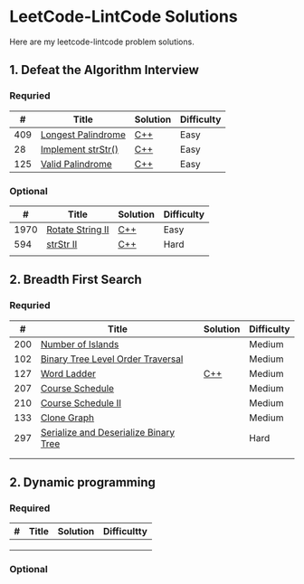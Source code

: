# LeetCode-LintCode Solutions
Here are my leetcode-lintcode problem solutions.

## 1. Defeat the Algorithm Interview    

### Requried 

| #    | Title                                                        | Solution                                    | Difficulty |
| ---- | ------------------------------------------------------------ | ------------------------------------------- | ---------- |
| 409  | [Longest Palindrome](https://leetcode.com/problems/longest-palindrome/) | [C++](./LeetCode/409.LongestPalindrome.cpp) | Easy       |
| 28   | [Implement strStr()](https://leetcode.com/problems/implement-strstr/) | [C++](./LeetCode/28.ImplementstrStr().cpp)  | Easy       |
| 125  | [Valid Palindrome](https://leetcode.com/problems/valid-palindrome/) | [C++](./LeetCode/125.ValidPalindrome.cpp)   | Easy       |



### Optional

| #    | Title                                                        | Solution                                  | Difficulty |
| ---- | ------------------------------------------------------------ | ----------------------------------------- | ---------- |
| 1970 | [Rotate String II](https://www.lintcode.com/problem/rotate-string-ii/description?_from=ladder&&fromId=1/) | [C++](./LintCode/1790.RotateStringII.cpp) | Easy       |
| 594  | [strStr II](https://www.lintcode.com/problem/strstr-ii/description) | [C++](./LintCode/594.strStrII.cpp)        | Hard       |
|      |                                                              |                                           |            |



## 2. Breadth First Search	

### Requried 

| #    | Title                                                        | Solution                             | Difficulty |
| ---- | ------------------------------------------------------------ | ------------------------------------ | ---------- |
| 200  | [Number of Islands](https://leetcode.com/problems/number-of-islands) |                                      | Medium     |
| 102  | [Binary Tree Level Order Traversal](https://leetcode.com/problems/binary-tree-level-order-traversal/) |                                      | Medium     |
| 127  | [Word Ladder](https://leetcode.com/problems/word-ladder/)    | [C++](./LeetCode/127.WordLadder.cpp) | Medium     |
| 207  | [Course Schedule](https://leetcode.com/problems/course-schedule/) |                                      | Medium     |
| 210  | [Course Schedule II](https://leetcode.com/problems/course-schedule-ii/) |                                      | Medium     |
| 133  | [Clone Graph](https://leetcode.com/problems/clone-graph/)    |                                      | Medium     |
| 297  | [Serialize and Deserialize Binary Tree](https://leetcode.com/problems/serialize-and-deserialize-binary-tree/) |                                      | Hard       |
|      |                                                              |                                      |            |
|      |                                                              |                                      |            |

## 2. Dynamic programming

### Required

| #    | Title    | Solution | Difficultty |
| ---- | -------- | -------- | ----------- |
|       |  |      |         |
|      |          |          |             |
|      |          |          |             |



### Optional

